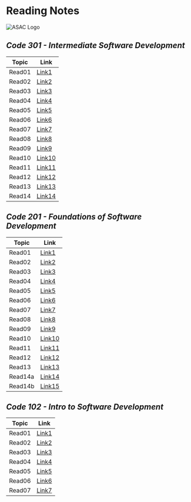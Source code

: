 # Reading Notes

![ASAC Logo](https://refugee-educationfund.org/wp-content/uploads/2020/06/LTUC-Logo-EN-rezised.png)

## *Code 301 - Intermediate Software Development*

Topic | Link
------------ | -------------
Read01 | [Link1](https://mohammadal-khatib.github.io/Reading-Notes/read01-301)
Read02 | [Link2](https://mohammadal-khatib.github.io/Reading-Notes/read02-301)
Read03 | [Link3](https://mohammadal-khatib.github.io/Reading-Notes/read03-301)
Read04 | [Link4](https://mohammadal-khatib.github.io/Reading-Notes/read04-301)
Read05 | [Link5](https://mohammadal-khatib.github.io/Reading-Notes/read05-301)
Read06 | [Link6](https://mohammadal-khatib.github.io/Reading-Notes/read06-301)
Read07 | [Link7](https://mohammadal-khatib.github.io/Reading-Notes/read07-301)
Read08 | [Link8](https://mohammadal-khatib.github.io/Reading-Notes/read08-301)
Read09 | [Link9](https://mohammadal-khatib.github.io/Reading-Notes/read09-301)
Read10 | [Link10](https://mohammadal-khatib.github.io/Reading-Notes/read10-301)
Read11 | [Link11](https://mohammadal-khatib.github.io/Reading-Notes/read11-301)
Read12 | [Link12](https://mohammadal-khatib.github.io/Reading-Notes/read12-301)
Read13 | [Link13](https://mohammadal-khatib.github.io/Reading-Notes/read13-301)
Read14 | [Link14](https://mohammadal-khatib.github.io/Reading-Notes/read14-301)

## *Code 201 - Foundations of Software Development*

Topic | Link
------------ | -------------
Read01 | [Link1](https://mohammadal-khatib.github.io/Reading-Notes/class01)
Read02 | [Link2](https://mohammadal-khatib.github.io/Reading-Notes/class02)
Read03 | [Link3](https://mohammadal-khatib.github.io/Reading-Notes/class03)
Read04 | [Link4](https://mohammadal-khatib.github.io/Reading-Notes/class04)
Read05 | [Link5](https://mohammadal-khatib.github.io/Reading-Notes/class05)
Read06 | [Link6](https://mohammadal-khatib.github.io/Reading-Notes/class06)
Read07 | [Link7](https://mohammadal-khatib.github.io/Reading-Notes/class07)
Read08 | [Link8](https://mohammadal-khatib.github.io/Reading-Notes/class08)
Read09 | [Link9](https://mohammadal-khatib.github.io/Reading-Notes/class09)
Read10 | [Link10](https://mohammadal-khatib.github.io/Reading-Notes/class10)
Read11 | [Link11](https://mohammadal-khatib.github.io/Reading-Notes/class11)
Read12 | [Link12](https://mohammadal-khatib.github.io/Reading-Notes/class12)
Read13 | [Link13](https://mohammadal-khatib.github.io/Reading-Notes/class13)
Read14a | [Link14](https://mohammadal-khatib.github.io/Reading-Notes/class-14a)
Read14b | [Link15](https://mohammadal-khatib.github.io/Reading-Notes/class-14b)

## *Code 102 - Intro to Software Development*

Topic | Link
------------ | -------------
Read01 | [Link1]( https://mohammadal-khatib.github.io/Reading-Notes/read01)
Read02 | [Link2]( https://mohammadal-khatib.github.io/Reading-Notes/Growth)
Read03 | [Link3]( https://mohammadal-khatib.github.io/Reading-Notes/Read03)
Read04 | [Link4]( https://mohammadal-khatib.github.io/Reading-Notes/Read04)
Read05 | [Link5]( https://mohammadal-khatib.github.io/Reading-Notes/Read05)
Read06 | [Link6]( https://mohammadal-khatib.github.io/Reading-Notes/Read06)
Read07 | [Link7]( https://mohammadal-khatib.github.io/Reading-Notes/Read07)
